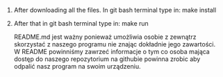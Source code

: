 1. After downloading all the files. In git bash terminal type in: make install
2. After that in git bash terminal type in: make run

   README.md jest ważny ponieważ umożliwia osobie z zewnątrz skorzystać z naszego programu nie znając dokładnie jego zawartości.
   W README powinniśmy zawrzeć informacje o tym co osoba mająca dostęp do naszego repozytorium na githubie powinna zrobic aby odpalić nasz program na swoim urządzeniu.
